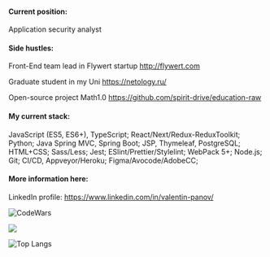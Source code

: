 #### Current position:
Application security analyst

#### Side hustles:

Front-End team lead in Flywert startup http://flywert.com

Graduate student in my Uni https://netology.ru/ 

Open-source project Math1.0 https://github.com/spirit-drive/education-raw

#### My current stack:
 JavaScript (ES5, ES6+), TypeScript;
 React/Next/Redux-ReduxToolkit;
 Python;
 Java Spring MVC, Spring Boot;
 JSP, Thymeleaf, PostgreSQL;
 HTML+CSS;
 Sass/Less;
 Jest;
 ESlint/Prettier/Stylelint;
 WebPack 5+;
 Node.js;
 Git;
 CI/CD, Appveyor/Heroku;
 Figma/Avocode/AdobeCC;

#### More information here:
LinkedIn profile: https://www.linkedin.com/in/valentin-panov/


![CodeWars](https://www.codewars.com/users/vPanov/badges/small)

<picture>
<source 
  srcset="https://github-readme-stats.vercel.app/api?username=valentin-panov&show_icons=true&theme=dark"
  media="(prefers-color-scheme: dark)"
/>
<source
  srcset="https://github-readme-stats.vercel.app/api?username=valentin-panov&show_icons=true"
  media="(prefers-color-scheme: light), (prefers-color-scheme: no-preference)"
/>
<img src="https://github-readme-stats.vercel.app/api?username=valentin-panov&show_icons=true" />
</picture>

![Top Langs](https://github-readme-stats-valentin-panov.vercel.app/api/top-langs/?username=valentin-panov&layout=compact)
